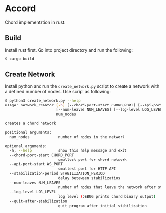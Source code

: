 # Accord

Chord implementation in rust.

## Build

Install rust first.
Go into project directory and run the following:

```bash
$ cargo build
```

## Create Network

Install python and run the `create_network.py` script to create a network with a defined number of nodes.
Use script as following:

```bash
$ python3 create_network.py --help
usage: network_creator [-h] [--chord-port-start CHORD_PORT] [--api-port-start WS_PORT] [--stabilization-period STABILIZATION_PERIOD]
                       [--num-leaves NUM_LEAVES] [--log-level LOG_LEVEL] [--quit-after-stabilization]
                       num_nodes

creates a chord network

positional arguments:
  num_nodes             number of nodes in the network

optional arguments:
  -h, --help            show this help message and exit
  --chord-port-start CHORD_PORT
                        smallest port for chord network
  --api-port-start WS_PORT
                        smallest port for HTTP API
  --stabilization-period STABILIZATION_PERIOD
                        delay beteween stabilizatios
  --num-leaves NUM_LEAVES
                        number of nodes that leave the network after stabilization (test)
  --log-level LOG_LEVEL
                        log level (DEBUG prints chord binary output)
  --quit-after-stabilization
                        quit program after initial stabilization
```
